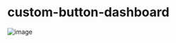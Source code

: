 # custom-button-dashboard

![image](https://github.com/user-attachments/assets/1844de12-5b41-400b-9a88-891926841bc1)
